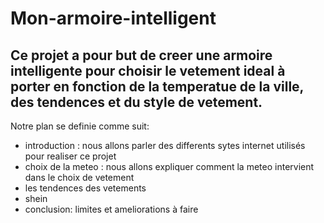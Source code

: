 # Mon-armoire-intelligent


## Ce projet a pour but de creer une armoire intelligente pour choisir le vetement ideal à porter en fonction de la temperatue de la ville, des tendences et du style de vetement.
Notre plan se definie comme suit:
- introduction : nous allons parler des differents sytes internet utilisés pour realiser ce projet
- choix de la meteo : nous allons expliquer comment la meteo intervient dans le choix de vetement
- les tendences des vetements 
- shein
- conclusion: limites et ameliorations à faire
